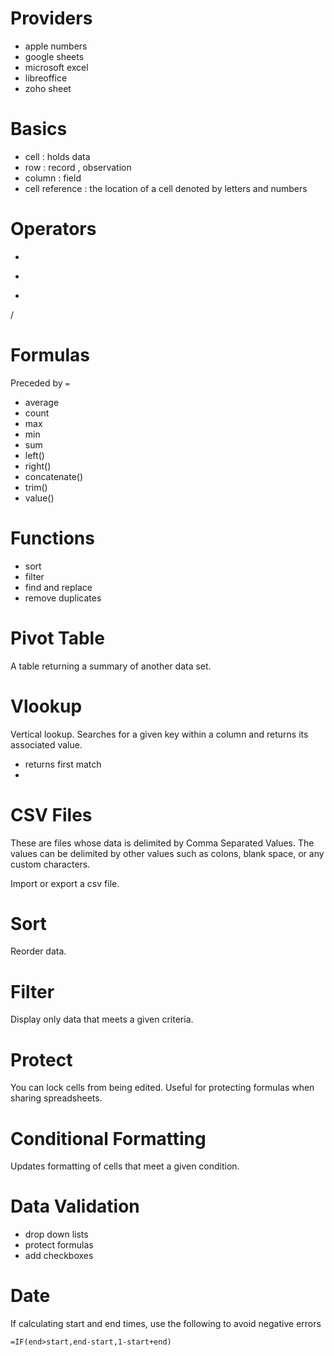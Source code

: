 # Providers

- apple numbers
- google sheets
- microsoft excel
- libreoffice
- zoho sheet

# Basics

- cell : holds data
- row : record , observation
- column : field
- cell reference : the location of a cell denoted by letters and numbers

# Operators

+
-
*
/

# Formulas

Preceded by `=`

- average
- count
- max
- min
- sum
- left()
- right()
- concatenate()
- trim()
- value()

# Functions

- sort
- filter
- find and replace
- remove duplicates

# Pivot Table

A table returning a summary of another data set.

# Vlookup

Vertical lookup. Searches for a given key within a column and returns its associated value.

- returns first match
- 
# CSV Files

These are files whose data is delimited by Comma Separated Values.
The values can be delimited by other values such as colons, blank space, or any custom characters.

Import or export a csv file.

# Sort

Reorder data.

# Filter

Display only data that meets a given criteria.

# Protect

You can lock cells from being edited. Useful for protecting formulas when sharing spreadsheets.

# Conditional Formatting

Updates formatting of cells that meet a given condition.

# Data Validation

- drop down lists
- protect formulas
- add checkboxes

# Date

If calculating start and end times, use the following to avoid negative errors

`=IF(end>start,end-start,1-start+end)`

